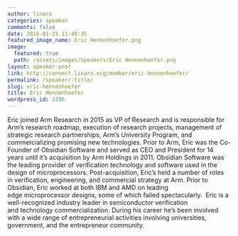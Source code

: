 ```yaml
---
author: linaro
categories: speaker
comments: false
date: 2016-01-25 11:48:35
featured_image_name: Eric Hennenhoefer.png
image:
  featured: true
  path: /assets/images/speakers/Eric Hennenhoefer.png
layout: speaker-post
link: http://connect.linaro.org/member/eric-hennenhoefer/
permalink: /speaker/:title/
slug: eric-hennenhoefer
title: Eric Hennenhoefer
wordpress_id: 3196
---
```


Eric joined Arm Research in 2015 as VP of Research and is responsible for Arm’s research roadmap, execution of research projects, management of strategic research partnerships, Arm’s University Program, and commercializing promising new technologies.
Prior to Arm, Eric was the Co-Founder of Obsidian Software and served as CEO and President for 14 years until it’s acquisition by Arm Holdings in 2011. Obsidian Software was the leading provider of verification technology and software used in the design of microprocessors. Post-acquisition, Eric’s held a number of roles in verification, engineering, and commercial strategy at Arm.
Prior to Obsidian, Eric worked at both IBM and AMD on leading edge microprocessor designs, some of which failed spectacularly.  Eric is a well-recognized industry leader in semiconductor verification and technology commercialization. During his career he’s been involved with a wide range of entrepreneurial activities involving universities, government, and the entrepreneur community.